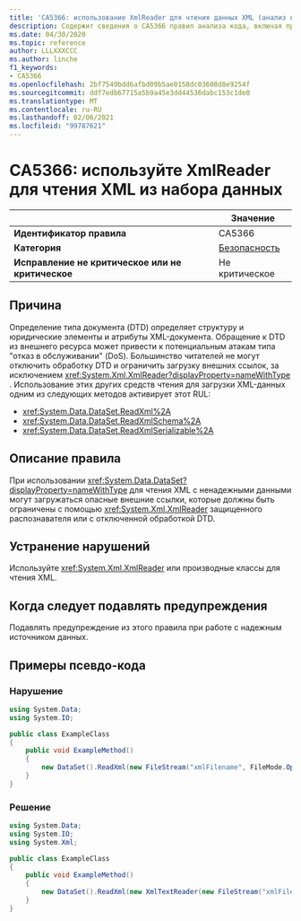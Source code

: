 ```yaml
---
title: 'CA5366: использование XmlReader для чтения данных XML (анализ кода)'
description: Содержит сведения о CA5366 правил анализа кода, включая причины, способы устранения нарушений и время их подавления.
ms.date: 04/30/2020
ms.topic: reference
author: LLLXXXCCC
ms.author: linche
f1_keywords:
- CA5366
ms.openlocfilehash: 2bf7549bdd6afbd09b5ae0158dc03608d8e9254f
ms.sourcegitcommit: ddf7edb67715a5b9a45e3dd44536dabc153c1de0
ms.translationtype: MT
ms.contentlocale: ru-RU
ms.lasthandoff: 02/06/2021
ms.locfileid: "99787621"
---
```

# <a name="ca5366-use-xmlreader-for-dataset-read-xml"></a>CA5366: используйте XmlReader для чтения XML из набора данных

| | Значение |
|-|-|
| **Идентификатор правила** |CA5366|
| **Категория** |[Безопасность](security-warnings.md)|
| **Исправление не критическое или не критическое** |Не критическое|

## <a name="cause"></a>Причина

Определение типа документа (DTD) определяет структуру и юридические элементы и атрибуты XML-документа. Обращение к DTD из внешнего ресурса может привести к потенциальным атакам типа "отказ в обслуживании" (DoS). Большинство читателей не могут отключить обработку DTD и ограничить загрузку внешних ссылок, за исключением <xref:System.Xml.XmlReader?displayProperty=nameWithType> . Использование этих других средств чтения для загрузки XML-данных одним из следующих методов активирует этот RUL:

- <xref:System.Data.DataSet.ReadXml%2A>
- <xref:System.Data.DataSet.ReadXmlSchema%2A>
- <xref:System.Data.DataSet.ReadXmlSerializable%2A>

## <a name="rule-description"></a>Описание правила

При использовании <xref:System.Data.DataSet?displayProperty=nameWithType> для чтения XML с ненадежными данными могут загружаться опасные внешние ссылки, которые должны быть ограничены с помощью <xref:System.Xml.XmlReader> защищенного распознавателя или с отключенной обработкой DTD.

## <a name="how-to-fix-violations"></a>Устранение нарушений

Используйте <xref:System.Xml.XmlReader> или производные классы для чтения XML.

## <a name="when-to-suppress-warnings"></a>Когда следует подавлять предупреждения

Подавлять предупреждение из этого правила при работе с надежным источником данных.

## <a name="pseudo-code-examples"></a>Примеры псевдо-кода

### <a name="violation"></a>Нарушение

```csharp
using System.Data;
using System.IO;

public class ExampleClass
{
    public void ExampleMethod()
    {
        new DataSet().ReadXml(new FileStream("xmlFilename", FileMode.Open));
    }
}
```

### <a name="solution"></a>Решение

```csharp
using System.Data;
using System.IO;
using System.Xml;

public class ExampleClass
{
    public void ExampleMethod()
    {
        new DataSet().ReadXml(new XmlTextReader(new FileStream("xmlFilename", FileMode.Open)));
    }
}
```
